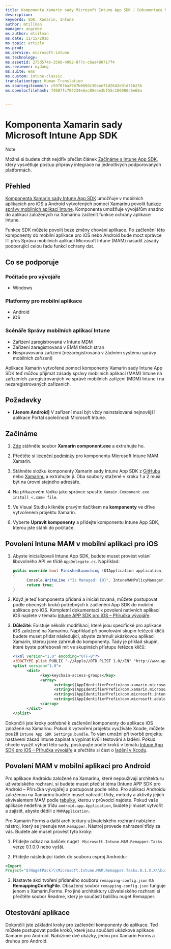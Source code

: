 ```yaml
---
title: Komponenta Xamarin sady Microsoft Intune App SDK | Dokumentace Microsoftu
description: 
keywords: SDK, Xamarin, Intune
author: mtillman
manager: angrobe
ms.author: mtillman
ms.date: 11/15/2016
ms.topic: article
ms.prod: 
ms.service: microsoft-intune
ms.technology: 
ms.assetid: 275d574b-3560-4992-877c-c6aa480717f4
ms.reviewer: oydang
ms.suite: ems
ms.custom: intune-classic
translationtype: Human Translation
ms.sourcegitcommit: c59707ba2967b069dc30aee71d2642e91d71b23b
ms.openlocfilehash: 74607fc704234e6ac85eae3bf55c186000c6e68a


---
```


# <a name="microsoft-intune-app-sdk-xamarin-component"></a>Komponenta Xamarin sady Microsoft Intune App SDK

> [!NOTE]
> Možná si budete chtít nejdřív přečíst článek [Začínáme s Intune App SDK](intune-app-sdk-get-started.md), který vysvětluje postup přípravy integrace na jednotlivých podporovaných platformách.



## <a name="overview"></a>Přehled
[Komponenta Xamarin sady Intune App SDK](https://components.xamarin.com/view/microsoft.intune.mam) umožňuje v mobilních aplikacích pro iOS a Android vytvořených pomocí Xamarinu povolit [funkce správy mobilních aplikací Intune](/intune/deploy-use/protect-app-data-using-mobile-app-management-policies-with-microsoft-intune). Komponenta umožňuje vývojářům snadno do aplikací založených na Xamarinu začlenit funkce ochrany aplikace Intune.

Funkce SDK můžete povolit beze změny chování aplikace. Po začlenění této komponenty do mobilní aplikace pro iOS nebo Android bude moct správce IT přes Správu mobilních aplikací Microsoft Intune (MAM) nasadit zásady podporující celou řadu funkcí ochrany dat.

## <a name="whats-supported"></a>Co se podporuje

### <a name="developer-machines"></a>Počítače pro vývojáře
* Windows


### <a name="mobile-app-platforms"></a>Platformy pro mobilní aplikace
* Android
* iOS


### <a name="intune-mobile-application-management-scenarios"></a>Scénáře Správy mobilních aplikací Intune

* Zařízení zaregistrovaná v Intune MDM
* Zařízení zaregistrovaná v EMM třetích stran
* Nespravovaná zařízení (nezaregistrovaná v žádném systému správy mobilních zařízení)

Aplikace Xamarin vytvořené pomocí komponenty Xamarin sady Intune App SDK teď můžou přijímat zásady správy mobilních aplikací (MAM) Intune na zařízeních zaregistrovaných ve správě mobilních zařízení (MDM) Intune i na nezaregistrovaných zařízeních.

## <a name="prerequisites"></a>Požadavky

* **[Jenom Android]** V zařízení musí být vždy nainstalovaná nejnovější aplikace Portál společnosti Microsoft Intune.

## <a name="get-started"></a>Začínáme

1.    [Zde](https://components.xamarin.com/submit/xpkg) stáhněte soubor **Xamarin component.exe** a extrahujte ho.

2. Přečtěte si [licenční podmínky](https://components.xamarin.com/license/microsoft.intune.mam) pro komponentu Microsoft Intune MAM Xamarin.

3.    Stáhněte složku komponenty Xamarin sady Intune App SDK z [GitHubu](https://github.com/msintuneappsdk/intune-app-sdk-xamarin) nebo [Xamarinu](https://components.xamarin.com/license/microsoft.intune.mam) a extrahujte ji. Oba soubory stažené v kroku 1 a 2 musí být na úrovni stejného adresáře.

4.    Na příkazovém řádku jako správce spusťte `Xamain.Component.exe install <.xam> file`.

5.    Ve Visual Studiu klikněte pravým tlačítkem na **komponenty** ve dříve vytvořeném projektu Xamarin.

6.    Vyberte **Upravit komponenty** a přidejte komponentu Intune App SDK, kterou jste stáhli do počítače.



## <a name="enabling-intune-mam-in-your-ios-mobile-app"></a>Povolení Intune MAM v mobilní aplikaci pro iOS
1.    Abyste inicializovali Intune App SDK, budete muset provést volání libovolného API ve třídě `AppDelegate.cs`. Například:

      ```csharp
      public override bool FinishedLaunching (UIApplication application, NSDictionary launchOptions)
      {
            Console.WriteLine ("Is Managed: {0}", IntuneMAMPolicyManager.Instance.PrimaryUser != null);
            return true;
      }

      ```

2.    Když je teď komponenta přidaná a inicializovaná, můžete postupovat podle obecných kroků potřebných k začlenění App SDK do mobilní aplikace pro iOS. Kompletní dokumentaci k povolení nativních aplikací iOS najdete v tématu [Intune APP SDK pro iOS – Příručka vývojáře](intune-app-sdk-ios.md).
3. **Důležité**: Existuje několik modifikací, které jsou specifické pro aplikace iOS založené na Xamarinu. Například při povolování skupin řetězců klíčů budete muset přidat následující, abyste zahrnuli ukázkovou aplikaci Xamarin, kterou jsme zahrnuli do komponenty. Tady je příklad skupin, které byste potřebovali mít ve skupinách přístupu řetězce klíčů:

      ```xml
      <?xml version="1.0" encoding="UTF-8"?>
      <!DOCTYPE plist PUBLIC "-//Apple//DTD PLIST 1.0//EN" "http://www.apple.com/DTDs/PropertyList-1.0.dtd">
      <plist version="1.0">
            <dict>
                  <key>keychain-access-groups</key>
                  <array>
                        <string>$(AppIdentifierPrefix)com.xamarin.microsoftintunesample</string>
                        <string>$(AppIdentifierPrefix)com.xamarin.microsoftintunesample.intunemam</string>
                        <string>$(AppIdentifierPrefix)com.microsoft.intune.mam</string>
                        <string>$(AppIdentifierPrefix)com.microsoft.adalcache</string>
                  </array>
            </dict>
      </plist>
      ```

Dokončili jste kroky potřebné k začlenění komponenty do aplikace iOS založené na Xamarinu. Pokud k vytvoření projektu využíváte Xcode, můžete použít `Intune App SDK Settings.bundle`. To vám umožní při tvorbě projektu nastavení zásad Intune zapínat a vypínat kvůli testování a ladění. Pokud chcete využít výhod této sady, postupujte podle kroků v tématu [Intune App SDK pro iOS – Příručka vývojáře](intune-app-sdk-ios.md) a přečtěte si část o [ladění v Xcodu](intune-app-sdk-ios.md#status-result-and-debug-notifications).

## <a name="enabling-mam-in-your-android-mobile-app"></a>Povolení MAM v mobilní aplikaci pro Android
Pro aplikace Androidu založené na Xamarinu, které nepoužívají architekturu uživatelského rozhraní, si budete muset přečíst téma [Intune APP SDK pro Android – Příručka vývojáře] a postupovat podle něho. Pro aplikaci Androidu založenou na Xamarinu budete muset nahradit třídy, metody a aktivity jejich ekvivalentem MAM podle [tabulky](intune-app-sdk-android.md#replace-classes-methods-and-activities-with-their-mam-equivalent-required), kterou v průvodci najdete. Pokud vaše aplikace nedefinuje třídu `android.app.Application`, budete ji muset vytvořit a zajistit, abyste dědili z `MAMApplication`.

Pro Xamarin Forms a další architektury uživatelského rozhraní nabízíme nástroj, který se jmenuje `MAM.Remapper`. Nástroj provede nahrazení třídy za vás. Budete ale muset provést tyto kroky:

1.    Přidejte odkaz na balíček nuget ` Microsoft.Intune.MAM.Remapper.Tasks` verze 0.1.0.0 nebo vyšší.

2.    Přidejte následující řádek do souboru csproj Androidu:
  ```xml
  <Import
  Project="$(NugetPack)\\Microsoft.Intune.MAM.Remapper.Tasks.0.1.X.X\\build\\MonoAndroid10\\Microsoft.Intune.MAM.Remapper.targets" />
  ```

3.    Nastavte akci tvoření přidaného souboru `remapping-config.json` na **RemappingConfigFile**. Obsažený soubor `remapping-config.json` funguje jenom s Xamarin.Forms. Pro jiné architektury uživatelského rozhraní si přečtěte soubor Readme, který je součástí balíčku nuget Remapper.

## <a name="test-your-app"></a>Otestování aplikace

Dokončili jste základní kroky pro začlenění komponenty do aplikace. Teď můžete postupovat podle kroků, které jsou součástí ukázkové aplikace Xamarin pro Android. Nabízíme dvě ukázky, jednu pro Xamarin.Forms a druhou pro Android.



<!--HONumber=Dec16_HO2-->


